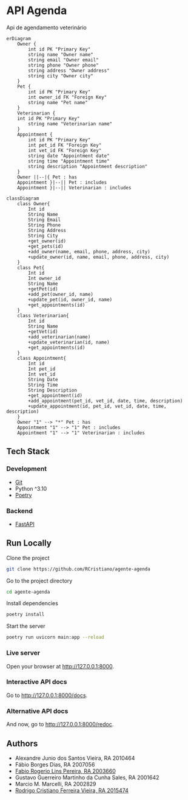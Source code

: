 # API Agenda

Api de agendamento veterinário

```mermaid
erDiagram
    Owner {
        int id PK "Primary Key"
        string name "Owner name"
        string email "Owner email"
        string phone "Owner phone"
        string address "Owner address"
        string city "Owner city"
    }
    Pet {
        int id PK "Primary Key"
        int owner_id FK "Foreign Key"
        string name "Pet name"
    }
    Veterinarian {
    int id PK "Primary Key"
        string name "Veterinarian name"
    }
    Appointment {
        int id PK "Primary Key"
        int pet_id FK "Foreign Key"
        int vet_id FK "Foreign Key"
        string date "Appointment date"
        string time "Appointment time"
        string description "Appointment description"
    }
    Owner ||--|{ Pet : has
    Appointment }|--|| Pet : includes
    Appointment }|--|| Veterinarian : includes
```

```mermaid
classDiagram
    class Owner{
        Int id
        String Name
        String Email
        String Phone
        String Address
        String City
        +get_owner(id)
        +get_pets(id)
        +add_owner(name, email, phone, address, city)
        +update_owner(id, name, email, phone, address, city)
    }
    class Pet{
        Int id
        Int owner_id
        String Name
        +getPet(id)
        +add_pet(owner_id, name)
        +update_pet(id, owner_id, name)
        +get_appointments(id)
    }
    class Veterinarian{
        Int id
        String Name
        +getVet(id)
        +add_veterinarian(name)
        +update_veterinarian(id, name)
        +get_appointments(id)
    }
    class Appointment{
        Int id
        Int pet_id
        Int vet_id
        String Date
        String Time
        String Description
        +get_appointment(id)
        +add_appointment(pet_id, vet_id, date, time, description)
        +update_appointment(id, pet_id, vet_id, date, time, description)
    }
    Owner "1" --> "*" Pet : has
    Appointment "1" --> "1" Pet : includes
    Appointment "1" --> "1" Veterinarian : includes
```

## Tech Stack

### Development

- [Git](https://git-scm.com/)
- Python ^3.10
- [Poetry](https://python-poetry.org/)

### Backend

- [FastAPI](https://fastapi.tiangolo.com/)

## Run Locally

Clone the project

```bash
git clone https://github.com/RCristiano/agente-agenda
```

Go to the project directory

```bash
cd agente-agenda
```

Install dependencies

```bash
poetry install
```

Start the server

```bash
poetry run uvicorn main:app --reload
```

### Live server

Open your browser at http://127.0.0.1:8000.

### Interactive API docs

Go to http://127.0.0.1:8000/docs.

### Alternative API docs

And now, go to http://127.0.0.1:8000/redoc.

## Authors

- Alexandre Junio dos Santos Vieira, RA 2010464
- Fábio Borges Dias, RA 2007056
- [Fabio Rogerio Lins Pereira, RA 2003660](https://github.com/frlps)
- Gustavo Guerreiro Martinho da Cunha Sales, RA 2001642
- Marcio M. Marcelli, RA 2002829
- [Rodrigo Cristiano Ferreira Vieira, RA 2015474](https://www.github.com/RCristiano)
